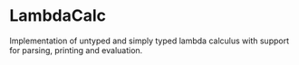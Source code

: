 LambdaCalc
==========

Implementation of untyped and simply typed lambda calculus with support for parsing, printing and evaluation.
